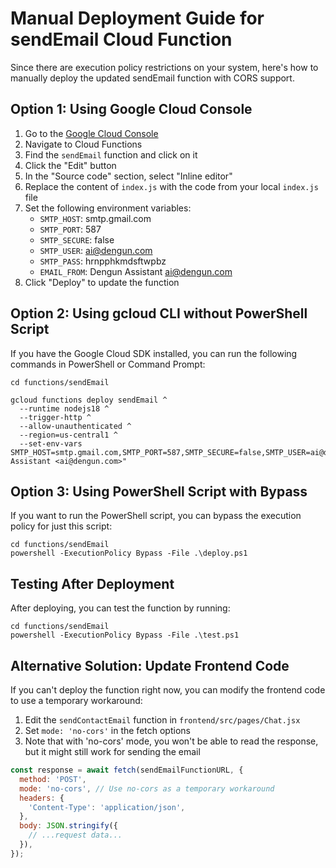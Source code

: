 # Manual Deployment Guide for sendEmail Cloud Function

Since there are execution policy restrictions on your system, here's how to manually deploy the updated sendEmail function with CORS support.

## Option 1: Using Google Cloud Console

1. Go to the [Google Cloud Console](https://console.cloud.google.com/)
2. Navigate to Cloud Functions
3. Find the `sendEmail` function and click on it
4. Click the "Edit" button
5. In the "Source code" section, select "Inline editor"
6. Replace the content of `index.js` with the code from your local `index.js` file
7. Set the following environment variables:
   - `SMTP_HOST`: smtp.gmail.com
   - `SMTP_PORT`: 587
   - `SMTP_SECURE`: false
   - `SMTP_USER`: ai@dengun.com
   - `SMTP_PASS`: hrnpphkmdsftwpbz
   - `EMAIL_FROM`: Dengun Assistant <ai@dengun.com>
8. Click "Deploy" to update the function

## Option 2: Using gcloud CLI without PowerShell Script

If you have the Google Cloud SDK installed, you can run the following commands in PowerShell or Command Prompt:

```
cd functions/sendEmail

gcloud functions deploy sendEmail ^
  --runtime nodejs18 ^
  --trigger-http ^
  --allow-unauthenticated ^
  --region=us-central1 ^
  --set-env-vars SMTP_HOST=smtp.gmail.com,SMTP_PORT=587,SMTP_SECURE=false,SMTP_USER=ai@dengun.com,SMTP_PASS=hrnpphkmdsftwpbz,EMAIL_FROM="Dengun Assistant <ai@dengun.com>"
```

## Option 3: Using PowerShell Script with Bypass

If you want to run the PowerShell script, you can bypass the execution policy for just this script:

```
cd functions/sendEmail
powershell -ExecutionPolicy Bypass -File .\deploy.ps1
```

## Testing After Deployment

After deploying, you can test the function by running:

```
cd functions/sendEmail
powershell -ExecutionPolicy Bypass -File .\test.ps1
```

## Alternative Solution: Update Frontend Code

If you can't deploy the function right now, you can modify the frontend code to use a temporary workaround:

1. Edit the `sendContactEmail` function in `frontend/src/pages/Chat.jsx`
2. Set `mode: 'no-cors'` in the fetch options
3. Note that with 'no-cors' mode, you won't be able to read the response, but it might still work for sending the email

```javascript
const response = await fetch(sendEmailFunctionURL, {
  method: 'POST',
  mode: 'no-cors', // Use no-cors as a temporary workaround
  headers: {
    'Content-Type': 'application/json',
  },
  body: JSON.stringify({
    // ...request data...
  }),
});
``` 